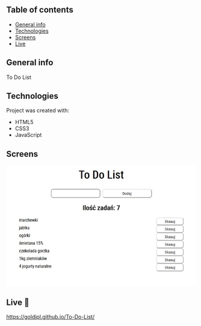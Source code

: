 ## Table of contents
* [General info](#general-info)
* [Technologies](#technologies)
* [Screens](#screens)
* [Live](#live)

## General info
To Do List

## Technologies
Project was created with:
* HTML5
* CSS3
* JavaScript

## Screens
![Screenshot](Screen01.jpg) 

## Live :star2:
https://goldipl.github.io/To-Do-List/